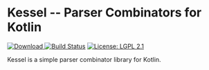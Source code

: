 # Kessel -- Parser Combinators for Kotlin

[![Download](https://api.bintray.com/packages/xenomachina/maven/kessel/images/download.svg) ](https://bintray.com/xenomachina/maven/kessel/%5FlatestVersion)
[![Build Status](https://travis-ci.org/xenomachina/kessel.svg?branch=master)](https://travis-ci.org/xenomachina/kessel)
[![License: LGPL 2.1](https://img.shields.io/badge/license-LGPL--2.1-blue.svg) ](https://www.gnu.org/licenses/old-licenses/lgpl-2.1.en.html)

Kessel is a simple parser combinator library for Kotlin.
